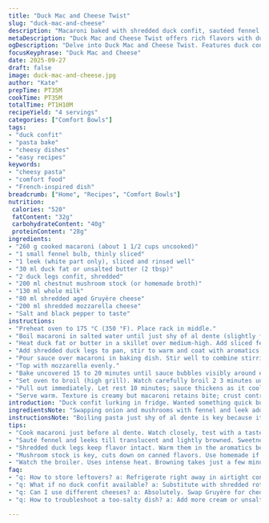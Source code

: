 ```yaml
---
title: "Duck Mac and Cheese Twist"
slug: "duck-mac-and-cheese"
description: "Macaroni baked with shredded duck confit, sautéed fennel and leeks instead of mushrooms and onion. Creamy sauce with chestnut mushroom stock substitute for canned soup. Cheese blend includes aged Gruyère and mozzarella for a nutty crust. Baked till bubbling, broiled until golden. Salted carefully; duck and stock carry salt. Lends smoky aromas, texture contrasts. Slightly altered quantities for better balance. Practical swaps for pantry limits. Time and cues adjusted for perfect texture and crust."
metaDescription: "Duck Mac and Cheese Twist offers rich flavors with duck confit, creamy sauce, airy textures, and a nutty Gruyère crust for comforting indulgence"
ogDescription: "Delve into Duck Mac and Cheese Twist. Features duck confit, sautéed fennel, a rich creamy sauce, and melt-in-your-mouth cheeses that create layers of flavor."
focusKeyphrase: "Duck Mac and Cheese"
date: 2025-09-27
draft: false
image: duck-mac-and-cheese.jpg
author: "Kate"
prepTime: PT35M
cookTime: PT35M
totalTime: PT1H10M
recipeYield: "4 servings"
categories: ["Comfort Bowls"]
tags:
- "duck confit"
- "pasta bake"
- "cheesy dishes"
- "easy recipes"
keywords:
- "cheesy pasta"
- "comfort food"
- "French-inspired dish"
breadcrumb: ["Home", "Recipes", "Comfort Bowls"]
nutrition: 
 calories: "520"
 fatContent: "32g"
 carbohydrateContent: "40g"
 proteinContent: "28g"
ingredients:
- "260 g cooked macaroni (about 1 1/2 cups uncooked)"
- "1 small fennel bulb, thinly sliced"
- "1 leek (white part only), sliced and rinsed well"
- "30 ml duck fat or unsalted butter (2 tbsp)"
- "2 duck legs confit, shredded"
- "200 ml chestnut mushroom stock (or homemade broth)"
- "130 ml whole milk"
- "80 ml shredded aged Gruyère cheese"
- "200 ml shredded mozzarella cheese"
- "Salt and black pepper to taste"
instructions:
- "Preheat oven to 175 °C (350 °F). Place rack in middle."
- "Boil macaroni in salted water until just shy of al dente (slightly firm, bite remains). Drain, toss lightly with olive oil or duck fat to prevent clumping. Spread in a 33 x 23 cm baking dish."
- "Heat duck fat or butter in a skillet over medium-high. Add sliced fennel and leeks. Stir. Sweat until translucent and lightly caramelized edges, about 6 8 minutes. Season with pepper but hold salt; duck confit adds salt."
- "Add shredded duck legs to pan, stir to warm and coat with aromatics. Pour in mushroom stock and milk. Bring to low simmer, sprinkle Gruyère. Stir to melt cheese evenly creating a thick creamy sauce but not too runny. Taste for seasoning adding salt cautiously because broth and confit hold salt too."
- "Pour sauce over macaroni in baking dish. Stir well to combine stirring through thoroughly but gently. Even layer of cheese and sauce coating pasta."
- "Top with mozzarella evenly."
- "Bake uncovered 15 to 20 minutes until sauce bubbles visibly around edges and cheese starts to melt and bubble."
- "Set oven to broil (high grill). Watch carefully broil 2 3 minutes until cheese browns golden with spots of dark caramelization but no burning."
- "Pull out immediately. Let rest 10 minutes; sauce thickens as it cools, flavor deepens."
- "Serve warm. Texture is creamy but macaroni retains bite; crust contrasts soft interior."
introduction: "Duck confit lurking in fridge. Wanted something quick but packs punch. Mac and cheese comfort but bumped up with fennel and leek, giving sweet aromatic layers instead of standard mushrooms. Canned soup swapped for mushroom stock - less salty, fresher. Gruyère and mozzarella combo nods to melty with a bit of an edge. Adjusted quantities to even out richness. Slow roast duck meets fast pasta bake. No need to fuss. You watch and feel — cheese bubbling, edges crisping, duck fat scents the kitchen. Neat textures, no mush. Watch salt carefully; duck confit and broth add. Keep it rustic, familiar but with an unexpected savory brightness. Work with what’s around; use celery or shallots if no leek."
ingredientsNote: "Swapping onion and mushrooms with fennel and leek adds a subtly sweet and aromatic punch, elevating layering flavors, and provides texture contrast. Duck fat or butter works interchangeably but duck fat offers richer umami depth. Replacing canned cream of mushroom with fresh mushroom stock cuts unnecessary salt and industrial taste and thickens naturally when combined with cheese. Gruyère's nutty, slightly salty complexity blends with mozzarella’s stretchiness giving the ideal topping—brown and bubbly but not rubbery. If duck confit absent, use shredded roasted chicken or pork shoulder. Milk can be whole or semi-skimmed; full fat lends silkier sauce. Salt sparingly; base ingredients already seasoned."
instructionsNote: "Boiling pasta just shy of al dente is key because it finishes cooking in oven without drying out. Toss with little fat so noodles don’t stick but avoid soaking in oil; you want sauces to adhere. Sauté fennel and leek till translucent with some browning to pull out sugars; this softens their bite and adds caramel notes without overwhelming. Adding duck confit warm keeps its fat and texture intact—avoid frying to death. Mushroom stock with milk and cheese makes a sauce that clings, doesn’t puddle around macaroni—a crucial texture point. Consider taste testing after sauce assembly to adjust seasoning before baking. Baking temp slightly reduced to protect cheese from toughening. Broiling increases surface crust quickly; watch closely. Resting allows sauce to thicken as it cools, helping to hold together when served. Knees bent, watch, listen to bubbling sounds, see golden edges rippling to know when done."
tips:
- "Cook macaroni just before al dente. Watch closely, test with a taste. Drain, toss lightly with fat to coat. But use just enough; restrict oil so sauces adhere well."
- "Sauté fennel and leeks till translucent and lightly browned. Sweetness develops, keeps the bite soft. Timing here is crucial for texture; don’t rush."
- "Shredded duck legs keep flavor intact. Warm them in the aromatics before adding to sauce. Avoid overcooking; that ruins the rich texture. You want tender bits."
- "Mushroom stock is key, cuts down on canned flavors. Use homemade if you can. Combine well with milk and cheese for a cohesive sauce; thick but not clumpy."
- "Watch the broiler. Uses intense heat. Browning takes just a few minutes. Wait for golden spots to appear but be careful—burning can happen quickly."
faq:
- "q: How to store leftovers? a: Refrigerate right away in airtight container. No more than 3 days tops. Can also freeze. Just be sure to cool first, then wrap tightly."
- "q: What if no duck confit available? a: Substitute with shredded rotisserie chicken or pork shoulder. Adds different depth of flavor but still works in the dish."
- "q: Can I use different cheeses? a: Absolutely. Swap Gruyère for cheddar or gouda but flavor changes. Melting properties differ too. Test with what you have."
- "q: How to troubleshoot a too-salty dish? a: Add more cream or unsalted broth to dilute. In a pinch, stirring in a dollop of unsweetened yogurt can balance."

---
```

